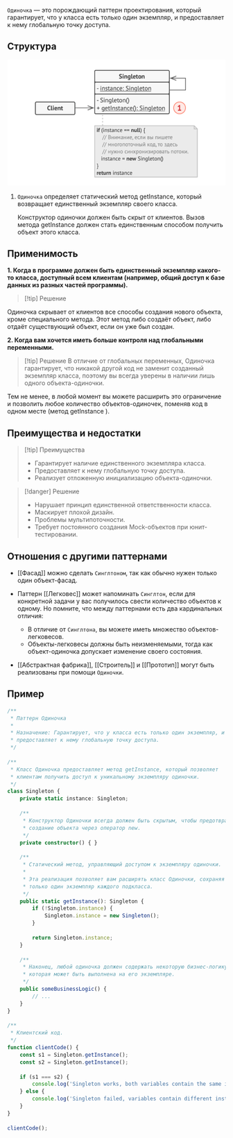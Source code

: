 `Одиночка` — это порождающий паттерн проектирования, который гарантирует, что у класса есть только один экземпляр, и
предоставляет к нему глобальную точку доступа.

## Структура

![img.png](Hard/OOP/Patterns/Creational/Singleton/img.png)

1. `Одиночка` определяет статический метод getInstance, который возвращает единственный экземпляр своего класса.

   Конструктор одиночки должен быть скрыт от клиентов. Вызов метода getInstance должен стать единственным способом
   получить объект этого класса.

## Применимость

**1. Когда в программе должен быть единственный экземпляр какого-то класса, доступный всем клиентам (например, общий
доступ к базе данных из разных частей программы).**
>[!tip] Решение
>
Одиночка скрывает от клиентов все способы создания нового объекта, кроме специального метода. Этот метод либо создаёт
объект, либо отдаёт существующий объект, если он уже был создан.

**2. Когда вам хочется иметь больше контроля над глобальными переменными.**
>[!tip] Решение
В отличие от глобальных переменных, Одиночка гарантирует, что никакой другой код не заменит созданный экземпляр класса,
поэтому вы всегда уверены в наличии лишь одного объекта-одиночки.
>
Тем не менее, в любой момент вы можете расширить это ограничение и позволить любое количество объектов-одиночек, поменяв
код в одном месте (метод getInstance ).
## Преимущества и недостатки

>[!tip] Преимущества
>* Гарантирует наличие единственного экземпляра класса.
>* Предоставляет к нему глобальную точку доступа.
>* Реализует отложенную инициализацию объекта-одиночки.

>[!danger] Решение
>* Нарушает принцип единственной ответственности класса.
>* Маскирует плохой дизайн.
>* Проблемы мультипоточности.
>* Требует постоянного создания Mock-объектов при юнит-тестировании.
## Отношения с другими паттернами
* [[Фасад]] можно сделать `Синглтоном`, так как обычно нужен только один объект-фасад.

* Паттерн [[Легковес]] может напоминать `Синглтон`, если для конкретной задачи у вас получилось свести количество объектов к одному. Но помните, что между паттернами есть два кардинальных отличия:
  * В отличие от `Синглтона`, вы можете иметь множество объектов-легковесов.
  * Объекты-легковесы должны быть неизменяемыми, тогда как объект-одиночка допускает изменение своего состояния.
   
* [[Абстрактная фабрика]], [[Строитель]] и [[Прототип]] могут быть реализованы при помощи `Одиночки`.
## Пример

```ts
/**
 * Паттерн Одиночка
 *
 * Назначение: Гарантирует, что у класса есть только один экземпляр, и
 * предоставляет к нему глобальную точку доступа.
 */

/**
 * Класс Одиночка предоставляет метод getInstance, который позволяет
 * клиентам получить доступ к уникальному экземпляру одиночки.
 */
class Singleton {
    private static instance: Singleton;

    /**
     * Конструктор Одиночки всегда должен быть скрытым, чтобы предотвратить
     * создание объекта через оператор new.
     */
    private constructor() { }

    /**
     * Статический метод, управляющий доступом к экземпляру одиночки.
     *
     * Эта реализация позволяет вам расширять класс Одиночки, сохраняя повсюду
     * только один экземпляр каждого подкласса.
     */
    public static getInstance(): Singleton {
        if (!Singleton.instance) {
            Singleton.instance = new Singleton();
        }

        return Singleton.instance;
    }

    /**
     * Наконец, любой одиночка должен содержать некоторую бизнес-логику,
     * которая может быть выполнена на его экземпляре.
     */
    public someBusinessLogic() {
        // ...
    }
}

/**
 * Клиентский код.
 */
function clientCode() {
    const s1 = Singleton.getInstance();
    const s2 = Singleton.getInstance();

    if (s1 === s2) {
        console.log('Singleton works, both variables contain the same instance.');
    } else {
        console.log('Singleton failed, variables contain different instances.');
    }
}

clientCode();
```